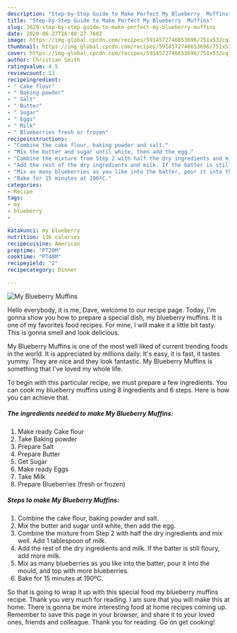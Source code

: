 ```yaml
---
description: "Step-by-Step Guide to Make Perfect My Blueberry  Muffins"
title: "Step-by-Step Guide to Make Perfect My Blueberry  Muffins"
slug: 2629-step-by-step-guide-to-make-perfect-my-blueberry-muffins
date: 2020-06-27T16:40:27.768Z
image: https://img-global.cpcdn.com/recipes/5914572746653696/751x532cq70/my-blueberry-muffins-recipe-main-photo.jpg
thumbnail: https://img-global.cpcdn.com/recipes/5914572746653696/751x532cq70/my-blueberry-muffins-recipe-main-photo.jpg
cover: https://img-global.cpcdn.com/recipes/5914572746653696/751x532cq70/my-blueberry-muffins-recipe-main-photo.jpg
author: Christian Smith
ratingvalue: 4.5
reviewcount: 13
recipeingredient:
- " Cake flour"
- " Baking powder"
- " Salt"
- " Butter"
- " Sugar"
- " Eggs"
- " Milk"
- " Blueberries fresh or frozen"
recipeinstructions:
- "Combine the cake flour, baking powder and salt."
- "Mix the butter and sugar until white, then add the egg."
- "Combine the mixture from Step 2 with half the dry ingredients and mix well. Add 1 tablespoon of milk."
- "Add the rest of the dry ingredients and milk. If the batter is still floury, add more milk."
- "Mix as many blueberries as you like into the batter, pour it into the mould, and top with more blueberries."
- "Bake for 15 minutes at 190ºC."
categories:
- Recipe
tags:
- my
- blueberry
- 

katakunci: my blueberry  
nutrition: 136 calories
recipecuisine: American
preptime: "PT20M"
cooktime: "PT48M"
recipeyield: "2"
recipecategory: Dinner

---
```



![My Blueberry  Muffins](https://img-global.cpcdn.com/recipes/5914572746653696/751x532cq70/my-blueberry-muffins-recipe-main-photo.jpg)

Hello everybody, it is me, Dave, welcome to our recipe page. Today, I'm gonna show you how to prepare a special dish, my blueberry  muffins. It is one of my favorites food recipes. For mine, I will make it a little bit tasty. This is gonna smell and look delicious.



My Blueberry  Muffins is one of the most well liked of current trending foods in the world. It is appreciated by millions daily. It's easy, it is fast, it tastes yummy. They are nice and they look fantastic. My Blueberry  Muffins is something that I've loved my whole life.


To begin with this particular recipe, we must prepare a few ingredients. You can cook my blueberry  muffins using 8 ingredients and 6 steps. Here is how you can achieve that.

<!--inarticleads1-->

##### The ingredients needed to make My Blueberry  Muffins:

1. Make ready  Cake flour
1. Take  Baking powder
1. Prepare  Salt
1. Prepare  Butter
1. Get  Sugar
1. Make ready  Eggs
1. Take  Milk
1. Prepare  Blueberries (fresh or frozen)




<!--inarticleads2-->

##### Steps to make My Blueberry  Muffins:

1. Combine the cake flour, baking powder and salt.
1. Mix the butter and sugar until white, then add the egg.
1. Combine the mixture from Step 2 with half the dry ingredients and mix well. Add 1 tablespoon of milk.
1. Add the rest of the dry ingredients and milk. If the batter is still floury, add more milk.
1. Mix as many blueberries as you like into the batter, pour it into the mould, and top with more blueberries.
1. Bake for 15 minutes at 190ºC.




So that is going to wrap it up with this special food my blueberry  muffins recipe. Thank you very much for reading. I am sure that you will make this at home. There is gonna be more interesting food at home recipes coming up. Remember to save this page in your browser, and share it to your loved ones, friends and colleague. Thank you for reading. Go on get cooking!

